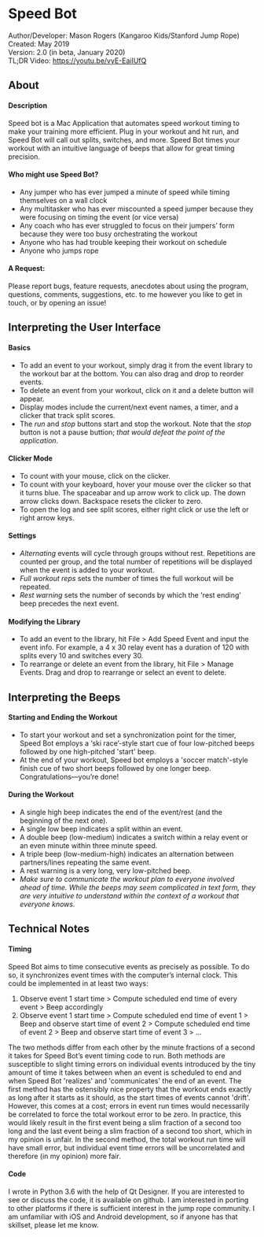 # Speed Bot
Author/Developer: Mason Rogers (Kangaroo Kids/Stanford Jump Rope)  
Created: May 2019  
Version: 2.0 (in beta, January 2020)  
TL;DR Video: https://youtu.be/vyE-EaiIUfQ

## About
#### Description
Speed bot is a Mac Application that automates speed workout timing to make your training more efficient. Plug in your workout and hit run, and Speed Bot will call out splits, switches, and more. Speed Bot times your workout with an intuitive language of beeps that allow for great timing precision.

#### Who might use Speed Bot?
* Any jumper who has ever jumped a minute of speed while timing themselves on a wall clock
* Any multitasker who has ever miscounted a speed jumper because they were focusing on timing the event (or vice versa)
* Any coach who has ever struggled to focus on their jumpers’ form because they were too busy orchestrating the workout
* Anyone who has had trouble keeping their workout on schedule
* Anyone who jumps rope

#### A Request:
Please report bugs, feature requests, anecdotes about using the program, questions, comments, suggestions, etc. to me however you like to get in touch, or by opening an issue!

## Interpreting the User Interface
#### Basics
* To add an event to your workout, simply drag it from the event library to the workout bar at the bottom. You can also drag and drop to reorder events.
* To delete an event from your workout, click on it and a delete button will appear.
* Display modes include the current/next event names, a timer, and a clicker that track split scores.
* The *run* and *stop* buttons start and stop the workout. Note that the *stop* button is not a pause buttion; *that would defeat the point of the application*.
#### Clicker Mode
* To count with your mouse, click on the clicker.
* To count with your keyboard, hover your mouse over the clicker so that it turns blue. The spaceabar and up arrow work to click up. The down arrow clicks down. Backspace resets the clicker to zero.
* To open the log and see split scores, either right click or use the left or right arrow keys.
#### Settings
* *Alternating* events will cycle through groups without rest. Repetitions are counted per group, and the total number of repetitions will be displayed when the event is added to your workout.
* *Full workout reps* sets the number of times the full workout will be repeated.
* *Rest warning* sets the number of seconds by which the 'rest ending' beep precedes the next event.
#### Modifying the Library
* To add an event to the library, hit File > Add Speed Event and input the event info. For example, a 4 x 30 relay event has a duration of 120 with splits every 10 and switches every 30.
* To rearrange or delete an event from the library, hit File > Manage Events. Drag and drop to rearrange or select an event to delete.

## Interpreting the Beeps
#### Starting and Ending the Workout
* To start your workout and set a synchronization point for the timer, Speed Bot employs a ‘ski race’-style start cue of four low-pitched beeps followed by one high-pitched 'start' beep.
* At the end of your workout, Speed bot employs a 'soccer match'-style finish cue of two short beeps followed by one longer beep. Congratulations—you’re done!
#### During the Workout
* A single high beep indicates the end of the event/rest (and the beginning of the next one).
* A single low beep indicates a split within an event.
* A double beep (low-medium) indicates a switch within a relay event or an even minute within three minute speed.
* A triple beep (low-medium-high) indicates an alternation between partners/lines repeating the same event.
* A rest warning is a very long, very low-pitched beep.
* *Make sure to communicate the workout plan to everyone involved ahead of time. While the beeps may seem complicated in text form, they are very intuitive to understand within the context of a workout that everyone knows.*

## Technical Notes
#### Timing
Speed Bot aims to time consecutive events as precisely as possible. To do so, it synchronizes event times with the computer’s internal clock. This could be implemented in at least two ways:
1. Observe event 1 start time > Compute scheduled end time of every event > Beep accordingly
2. Observe event 1 start time > Compute scheduled end time of event 1 > Beep and observe start time of event 2 > Compute scheduled end time of event 2 > Beep and observe start time of event 3 > …

The two methods differ from each other by the minute fractions of a second it takes for Speed Bot’s event timing code to run. Both methods are susceptible to slight timing errors on individual events introduced by the tiny amount of time it takes between when an event is scheduled to end and when Speed Bot 'realizes' and 'communicates' the end of an event. The first method has the ostensibly nice property that the workout ends exactly as long after it starts as it should, as the start times of events cannot 'drift'. However, this comes at a cost; errors in event run times would necessarily be correlated to force the total workout error to be zero. In practice, this would likely result in the first event being a slim fraction of a second too long and the last event being a slim fraction of a second too short, which in my opinion is unfair. In the second method, the total workout run time will have small error, but individual event time errors will be uncorrelated and therefore (in my opinion) more fair.

#### Code
I wrote in Python 3.6 with the help of Qt Designer. If you are interested to see or discuss the code, it is available on github. I am interested in porting to other platforms if there is sufficient interest in the jump rope community. I am unfamiliar with iOS and Android development, so if anyone has that skillset, please let me know.

